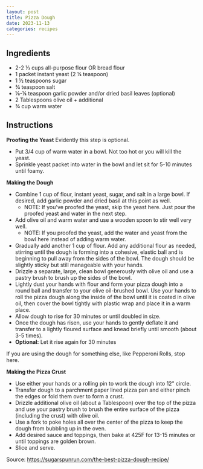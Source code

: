 ```yaml
---
layout: post
title: Pizza Dough
date: 2023-11-13
categories: recipes
---
```


Ingredients
--
* 2-2 ⅓ cups all-purpose flour OR bread flour 
* 1 packet instant yeast (2 ¼ teaspoon)
* 1 ½ teaspoons sugar
* ¾ teaspoon salt
*  ⅛-¼ teaspoon garlic powder and/or dried basil leaves (optional)
* 2 Tablespoons olive oil + additional
* ¾ cup warm water

Instructions
--

**Proofing the Yeast**
Evidently this step is optional.
* Put 3/4 cup of warm water in a bowl.  Not too hot or you will kill the yeast.
* Sprinkle yeast packet into water in the bowl and let sit for 5-10 minutes until foamy.

**Making the Dough**
* Combine 1 cup of flour, instant yeast, sugar, and salt in a large bowl. If desired, add garlic powder and dried basil at this point as well.
	* NOTE: If you've proofed the yeast, skip the yeast here.  Just pour the proofed yeast and water in the next step.
* Add olive oil and warm water and use a wooden spoon to stir well very well.
	* NOTE: If you proofed the yeast, add the water and yeast from the bowl here instead of adding warm water.
* Gradually add another 1 cup of flour. Add any additional flour as needed, stirring until the dough is forming into a cohesive, elastic ball and is beginning to pull away from the sides of the bowl. The dough should be slightly sticky but still manageable with your hands.
* Drizzle a separate, large, clean bowl generously with olive oil and use a pastry brush to brush up the sides of the bowl.
* Lightly dust your hands with flour and form your pizza dough into a round ball and transfer to your olive oil-brushed bowl. Use your hands to roll the pizza dough along the inside of the bowl until it is coated in olive oil, then cover the bowl tightly with plastic wrap and place it in a warm place.
* Allow dough to rise for 30 minutes or until doubled in size. 
* Once the dough has risen, use your hands to gently deflate it and transfer to a lightly floured surface and knead briefly until smooth (about 3-5 times).
* **Optional:** Let it rise again for 30 minutes

If you are using the dough for something else, like Pepperoni Rolls, stop here.

**Making the Pizza Crust**
* Use either your hands or a rolling pin to work the dough into 12" circle.
* Transfer dough to a parchment paper lined pizza pan and either pinch the edges or fold them over to form a crust.
* Drizzle additional olive oil (about a Tablespoon) over the top of the pizza and use your pastry brush to brush the entire surface of the pizza (including the crust) with olive oil. 
* Use a fork to poke holes all over the center of the pizza to keep the dough from bubbling up in the oven.
* Add desired sauce and toppings, then bake at 425F for 13-15 minutes or until toppings are golden brown.
* Slice and serve.


Source: https://sugarspunrun.com/the-best-pizza-dough-recipe/
